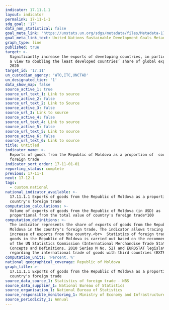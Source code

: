 ```yaml
---
indicator: 17.11.1.1
layout: indicator
permalink: 17-11-1-1
sdg_goal: '17'
data_non_statistical: false
goal_meta_link: 'https://unstats.un.org/sdgs/metadata/files/Metadata-17-11-01.pdf'
goal_meta_link_text: United Nations Sustainable Development Goals Metadata (pdf 468kB)
graph_type: line
published: true
target: >-
  Significantly increase the exports of developing countries, in particular with
  a view to doubling the least developed countries’ share of global exports by
  2020
target_id: '17.11'
un_custodian_agency: 'WTO,ITC,UNCTAD'
un_designated_tier: '1'
data_show_map: false
source_active_1: true
source_url_text_1: Link to source
source_active_2: false
source_url_text_2: Link to Source
source_active_3: false
source_url_3: Link to source
source_active_4: false
source_url_text_4: Link to source
source_active_5: false
source_url_text_5: Link to source
source_active_6: false
source_url_text_6: Link to source
title: Untitled
indicator_name: >-
  Exports of goods from the Republic of Moldova as a proportion of  country's
  foreign trade
indicator_sort_order: 17-11-01-01
reporting_status: complete
previous: 17-11-1
next: 17-12-1
tags:
  - custom.national
national_indicator_available: >-
  17.11.1.1 Exports of goods from the Republic of Moldova as a proportion of 
  country's foreign trade
computation_calculations: >-
  Volume of exports of goods from the Republic of Moldova (in USD) as
  proportional from the total value of country's foreign trade*100
computation_definitions: >-
  The indicator represents the share of exports of goods from the Republic of
  Moldova in the country's foreign trade. The indicator allows tracing the
  increase of exports from the country.<br>  Statistics of foreign trade of
  goods in the Republic of Moldova is carried out based on the recommendations
  of the UN Statistics Commission (International Merchandise Trade Statistics –
  Concepts and Definitions, 2010 Series M No. 52) and EUROSTAT legislation
  regarding the international trade of goods with third countries (EXTRASTAT).
computation_units: 'Percent, %'
national_geographical_coverage: Republic of Moldova
graph_title: >-
  17.11.1.1 Exports of goods from the Republic of Moldova as a proportion of 
  country's foreign trade
source_data_source_1: Statistics of foreign trade - NBS
source_data_supplier_1: National Bureau of Statistics
source_organisation_1: National Bureau of Statistics
source_responsible_monitoring_1: Ministry of Economy and Infrastructure
source_periodicity_1: Annual
---
```

